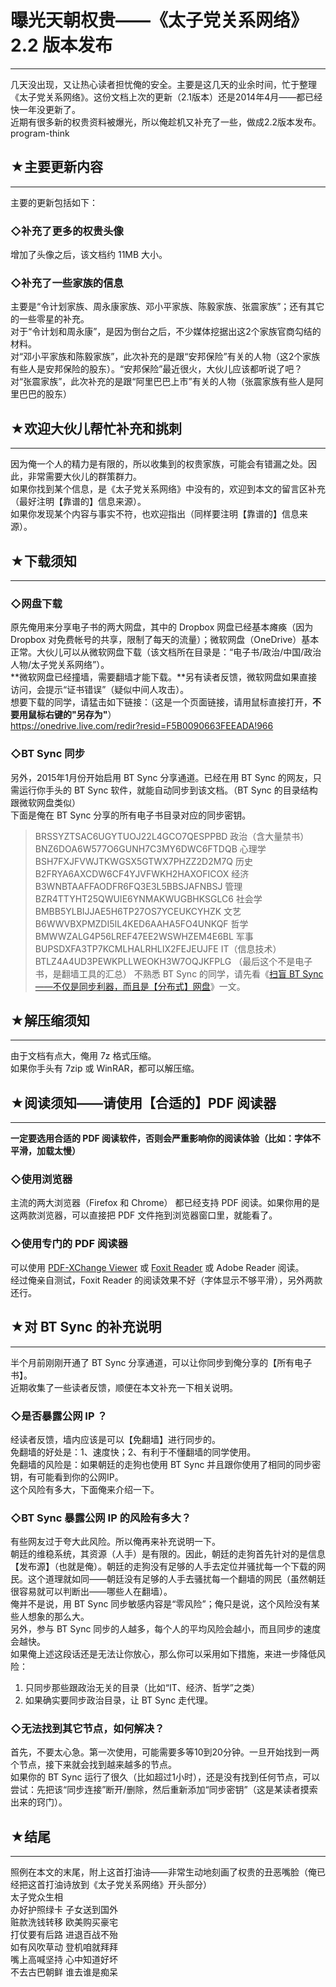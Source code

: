 # 曝光天朝权贵——《太子党关系网络》2.2 版本发布 

-----

 几天没出现，又让热心读者担忧俺的安全。主要是这几天的业余时间，忙于整理《太子党关系网络》。这份文档上次的更新（2.1版本）还是2014年4月——都已经快一年没更新了。  
 近期有很多新的权贵资料被爆光，所以俺趁机又补充了一些，做成2.2版本发布。program-think  
   
 ## ★主要更新内容
-------

  
 主要的更新包括如下：  
   
 ### ◇补充了更多的权贵头像

  
 增加了头像之后，该文档约 11MB 大小。  
   
 ### ◇补充了一些家族的信息

  
 主要是“令计划家族、周永康家族、邓小平家族、陈毅家族、张震家族”；还有其它的一些零星的补充。  
 对于“令计划和周永康”，是因为倒台之后，不少媒体挖据出这2个家族官商勾结的材料。  
 对“邓小平家族和陈毅家族”，此次补充的是跟“安邦保险”有关的人物（这2个家族有些人是安邦保险的股东）。“安邦保险”最近很火，大伙儿应该都听说了吧？  
 对“张震家族”，此次补充的是跟“阿里巴巴上市”有关的人物（张震家族有些人是阿里巴巴的股东）  
   
 ## ★欢迎大伙儿帮忙补充和挑刺
-------------

  
 因为俺一个人的精力是有限的，所以收集到的权贵家族，可能会有错漏之处。因此，非常需要大伙儿的群策群力。  
 如果你找到某个信息，是《太子党关系网络》中没有的，欢迎到本文的留言区补充（最好注明【靠谱的】信息来源）。  
 如果你发现某个内容与事实不符，也欢迎指出（同样要注明【靠谱的】信息来源）。  
   
 ## ★下载须知
-----

  
 ### ◇网盘下载

  
 原先俺用来分享电子书的两大网盘，其中的 Dropbox 网盘已经基本瘫痪（因为 Dropbox 对免费帐号的共享，限制了每天的流量）；微软网盘（OneDrive）基本正常。大伙儿可以从微软网盘下载（该文档所在目录是：“电子书/政治/中国/政治人物/太子党关系网络”）。  
 **微软网盘已经撞墙，需要翻墙才能下载。**另有读者反馈，微软网盘如果直接访问，会提示“证书错误”（疑似中间人攻击）。  
 想要下载的同学，请猛击如下链接：（这是一个页面链接，请用鼠标直接打开，**不要用鼠标右键的"另存为"**）  
 <https://onedrive.live.com/redir?resid=F5B0090663FEEADA!966>  
   
 ### ◇BT Sync 同步

  
 另外，2015年1月份开始启用 BT Sync 分享通道。已经在用 BT Sync 的网友，只需运行你手头的 BT Sync 软件，就能自动同步到该文档。（BT Sync 的目录结构跟微软网盘类似）  
 下面是俺在 BT Sync 分享的所有电子书目录对应的同步密钥。  
 
> BRSSYZTSAC6UGYTUOJ22L4GCO7QESPPBD 政治（含大量禁书） BNZ6DOA6W577O6GUNH7C3MY6DWC6FTDQB 心理学 BSH7FXJFVWJTKWGSX5GTWX7PHZZ2D2M7Q 历史 B2FRYA6AXCDW6CF4YJVFWKH2HAXOFICOX 经济 B3WNBTAAFFAODFR6FQ3E3L5BBSJAFNBSJ 管理 BZR4TTYHT25QWUIE6YNMAKWUGBHKSGLC6 社会学 BMBB5YLBIJJAE5H6TP27OS7YCEUKCYHZK 文艺 B6WWVBXPMZDI5IL4KED6AAHA5FO4UNKQF 哲学 BMWWZALG4P56LREF47EE2WSWHZEM4E6BL 军事 BUPSDXFA3TP7KCMLHALRHLIX2FEJEUJFE IT（信息技术） BTLZ4A4UD3PEWKPLLWEOKH3W7OQJKFPLG （最后这个不是电子书，是翻墙工具的汇总） 不熟悉 BT Sync 的同学，请先看《[扫盲 BT Sync——不仅是同步利器，而且是【分布式】网盘](http://program-think.blogspot.com/2015/01/BitTorrent-Sync.html)》一文。  
   
 ## ★解压缩须知
------

  
 由于文档有点大，俺用 7z 格式压缩。  
 如果你手头有 7zip 或 WinRAR，都可以解压缩。  
   
 ## ★阅读须知——请使用【合适的】PDF 阅读器
----------------------

  
 **一定要选用合适的 PDF 阅读软件，否则会严重影响你的阅读体验（比如：字体不平滑，加载太慢）**  
   
 ### ◇使用浏览器

  
 主流的两大浏览器（Firefox 和 Chrome） 都已经支持 PDF 阅读。如果你用的是这两款浏览器，可以直接把 PDF 文件拖到浏览器窗口里，就能看了。  
   
 ### ◇使用专门的 PDF 阅读器

  
 可以使用 [PDF-XChange Viewer](http://www.tracker-software.com/product/pdf-xchange-viewer) 或 [Foxit Reader](http://www.foxitsoftware.com/Secure_PDF_Reader/) 或 Adobe Reader 阅读。  
 经过俺亲自测试，Foxit Reader 的阅读效果不好（字体显示不够平滑），另外两款还行。  
   
 ## ★对 BT Sync 的补充说明
----------------

  
 半个月前刚刚开通了 BT Sync 分享通道，可以让你同步到俺分享的【所有电子书】。  
 近期收集了一些读者反馈，顺便在本文补充一下相关说明。  
   
 ### ◇是否暴露公网 IP ？

  
 经读者反馈，墙内应该是可以【免翻墙】进行同步的。  
 免翻墙的好处是：1、速度快；2、有利于不懂翻墙的同学使用。  
 免翻墙的风险是：如果朝廷的走狗也使用 BT Sync 并且跟你使用了相同的同步密钥，有可能看到你的公网IP。  
 这个风险有多大，下面俺来介绍一下。  
   
 ### ◇BT Sync 暴露公网 IP 的风险有多大？

  
 有些网友过于夸大此风险。所以俺再来补充说明一下。  
 朝廷的维稳系统，其资源（人手）是有限的。因此，朝廷的走狗首先针对的是信息【发布源】（也就是俺）。朝廷的走狗没有足够的人手去定位并骚扰每一个下载的网民。这个道理就如同——朝廷没有足够的人手去骚扰每一个翻墙的网民（虽然朝廷很容易就可以判断出——哪些人在翻墙）。  
 俺并不是说，用 BT Sync 同步敏感内容是“零风险”；俺只是说，这个风险没有某些人想象的那么大。  
 另外，参与 BT Sync 同步的人越多，每个人的平均风险会越小，而且同步的速度会越快。  
 如果俺上述这段话还是无法让你放心，那么你可以采用如下措施，来进一步降低风险：  
 1. 只同步那些跟政治无关的目录（比如“IT、经济、哲学”之类）  
 2. 如果确实要同步政治目录，让 BT Sync 走代理。  
   
 ### ◇无法找到其它节点，如何解决？

  
 首先，不要太心急。第一次使用，可能需要多等10到20分钟。一旦开始找到一两个节点，接下来就会找到越来越多的节点。  
 如果你的 BT Sync 运行了很久（比如超过1小时），还是没有找到任何节点，可以尝试：先把该“同步连接”断开/删除，然后重新添加“同步密钥”（这是某读者摸索出来的窍门）。  
   
 ## ★结尾
---

  
 照例在本文的末尾，附上这首打油诗——非常生动地刻画了权贵的丑恶嘴脸（俺已经把这首打油诗放到《太子党关系网络》开头部分）  
 太子党众生相  
 办好护照绿卡 子女送到国外  
 赃款洗钱转移 欧美购买豪宅  
 打仗要有后路 进退百战不殆  
 如有风吹草动 登机咱就拜拜  
 嘴上高喊坚持 心中知道好坏  
 不去古巴朝鲜 谁去谁是痴呆 